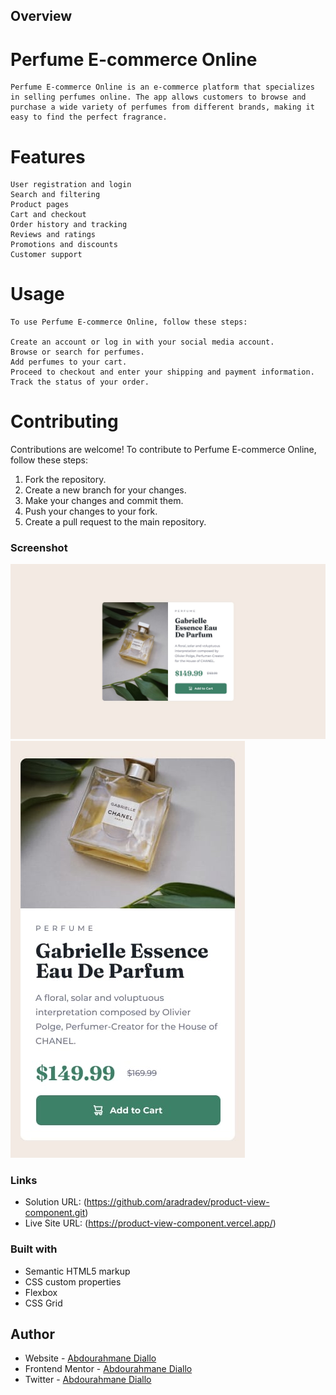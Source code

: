   ## Overview

  # Perfume E-commerce Online
    Perfume E-commerce Online is an e-commerce platform that specializes in selling perfumes online. The app allows customers to browse and purchase a wide variety of perfumes from different brands, making it easy to find the perfect fragrance.

# Features
    User registration and login
    Search and filtering
    Product pages
    Cart and checkout
    Order history and tracking
    Reviews and ratings
    Promotions and discounts
    Customer support

# Usage
    To use Perfume E-commerce Online, follow these steps:

    Create an account or log in with your social media account.
    Browse or search for perfumes.
    Add perfumes to your cart.
    Proceed to checkout and enter your shipping and payment information.
    Track the status of your order.

# Contributing
Contributions are welcome! To contribute to Perfume E-commerce Online, follow these steps:

   1. Fork the repository.
   2.  Create a new branch for your changes.
   3. Make your changes and commit them.
   4. Push your changes to your fork.
   5. Create a pull request to the main repository.

### Screenshot

![](design/desktop-design.jpg)
![](design/mobile-design.jpg)


### Links

- Solution URL: (https://github.com/aradradev/product-view-component.git)
- Live Site URL: (https://product-view-component.vercel.app/)

### Built with

- Semantic HTML5 markup
- CSS custom properties
- Flexbox
- CSS Grid


## Author

- Website - [Abdourahmane Diallo](https://www.linkedin.com/in/abdoul-ramane-diallo-15b2a2262/)
- Frontend Mentor - [Abdourahmane Diallo](https://www.frontendmentor.io/profile/aradradev)
- Twitter - [Abdourahmane Diallo](https://twitter.com/Abdoul_2023)
